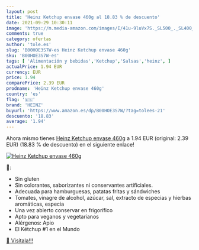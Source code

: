 ```yaml
---
layout: post
title: 'Heinz Ketchup envase 460g al 18.83 % de descuento'
date: 2021-09-29 10:30:11
image: 'https://m.media-amazon.com/images/I/41u-9luVx7S._SL500_._SL400_.jpg'
comments: true
category: ofertas
author: 'tole.es'
slug: 'B00HOE3S7W-es Heinz Ketchup envase 460g'
sku: 'B00HOE3S7W-es'
tags: [ 'Alimentación y bebidas','Ketchup','Salsas','heinz', ]
actualPrice: 1.94 EUR
currency: EUR
price: 1.94
comparePrice: 2.39 EUR
prodname: 'Heinz Ketchup envase 460g'
country: 'es'
flag: '🇪🇸'
brand: 'HEINZ'
buyurl: 'https://www.amazon.es/dp/B00HOE3S7W/?tag=tolees-21'
descuento: '18.83'
average: '1.94'
---
```


Ahora mismo tienes [Heinz Ketchup envase 460g](https://www.amazon.es/dp/B00HOE3S7W/?tag=tolees-21) a 1.94 EUR (original: 2.39 EUR) (18.83 %  de descuento) en el siguiente enlace!

[![Heinz Ketchup envase 460g](https://m.media-amazon.com/images/I/41u-9luVx7S._SL500_._SL400_.jpg)](https://www.amazon.es/dp/B00HOE3S7W/?tag=tolees-21)

🔎:

- Sin gluten
- Sin colorantes, saborizantes ni conservantes artificiales.
- Adecuada para hamburguesas, patatas fritas y sándwiches
- Tomates, vinagre de alcohol, azúcar, sal, extracto de especias y hierbas aromáticas, especia
- Una vez abierto conservar en frigorífico
- Apto para veganos y vegetarianos
- Alérgenos: Apio
- El Kétchup #1 en el Mundo

[🛒 Visítala!!!](https://www.amazon.es/dp/B00HOE3S7W/?tag=tolees-21)
